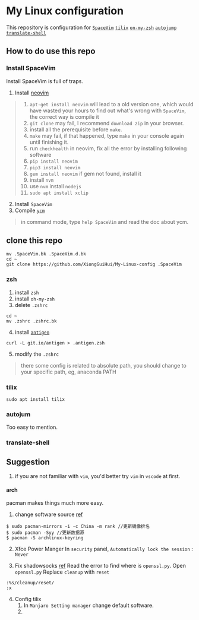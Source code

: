 # My Linux configuration
This repository is configuration for [`SpaceVim`](http://spacevim.org/)
[`tilix`](https://gnunn1.github.io/tilix-web/)
[`on-my-zsh`](https://github.com/robbyrussell/oh-my-zsh)
[`autojump`](https://github.com/wting/autojump) 
[`translate-shell`](https://github.com/soimort/translate-shell)


## How to do use this repo
### Install  SpaceVim
Install SpaceVim is full of traps.
1. Install [neovim](https://github.com/neovim/neovim/wiki/Installing-Neovim)
> 1. `apt-get install neovim` will lead to a old version one, which would have wasted your hours to find out what's wrong with `SpaceVim`, the correct way is compile it
> 2. `git clone` may fail, I recommend `download zip` in your browser.
> 3.  install all the prerequisite before `make`.
> 4. `make` may fail, if that happened, type `make` in your console again until finishing it.
> 5. run `checkhealth` in neovim, fix all the error by installing following software
>   1. `pip install neovim`
>   2. `pip3 install neovim`
>   3. `gem install neovim` if gem not found, install it
>   4. install `nvm`
>   5. use `nvm` install `nodejs`
>   6. `sudo apt install xclip`

2. Install `SpaceVim`
3. Compile [`ycm`](https://github.com/Valloric/YouCompleteMe)
>  in command mode, type `help SpaceVim` and read the doc about ycm.


## clone this repo
```
mv .SpaceVim.bk .SpaceVim.d.bk
cd ~
git clone https://github.com/XiongGuiHui/My-Linux-config .SpaceVim
```

### zsh
1. install `zsh`
2. install `oh-my-zsh`
3. delete `.zshrc`
```
cd ~
mv .zshrc .zshrc.bk
```

4. install [`antigen`](https://github.com/zsh-users/antigen)
```
curl -L git.io/antigen > .antigen.zsh
```

5. modify the `.zshrc`
> there some config is related to absolute path, you should change to your specific path, eg, anaconda PATH

### tilix
```
sudo apt install tilix
```

### autojum
Too easy to mention.

### translate-shell

## Suggestion
1. if you are not familiar with `vim`, you'd better try `vim` in `vscode` at first.


#### arch
pacman makes things much more easy.
1. change software source [ref](https://www.cnblogs.com/lemos/p/7640680.html)
```
$ sudo pacman-mirrors -i -c China -m rank //更新镜像排名
$ sudo pacman -Syy //更新数据源
$ pacman -S archlinux-keyring 
```

2. Xfce Power Manger
In `security` panel, `Automatically lock the session` : `Never`

3. Fix shadowsocks [ref](https://kionf.com/2016/12/15/errornote-ss/)
Read the error to find where is `openssl.py`.
Open `openssl.py`
Replace `cleanup` with `reset`
```
:%s/cleanup/reset/
:x
```

4. Config tilix
    1. In `Manjaro Setting manager` change default software.
    2. 



